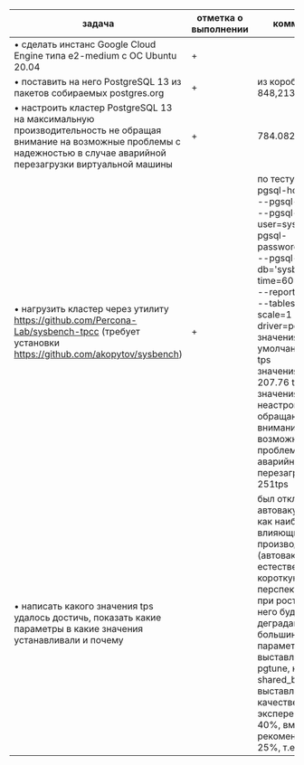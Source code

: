 | задача                                                       | отметка о выполнении | комментарий                                                  |
| ------------------------------------------------------------ | -------------------- | ------------------------------------------------------------ |
| • сделать инстанс Google Cloud Engine типа e2-medium с ОС Ubuntu 20.04 | +                    |                                                              |
| • поставить на него PostgreSQL 13 из пакетов собираемых postgres.org | +                    | из коробки 848,213852 tps                                    |
| • настроить кластер PostgreSQL 13 на максимальную производительность не обращая внимание на возможные проблемы с надежностью в случае аварийной перезагрузки виртуальной машины | +                    | 784.082842                                                   |
| • нагрузить кластер через утилиту https://github.com/Percona-Lab/sysbench-tpcc (требует установки https://github.com/akopytov/sysbench) | +                    | по тесту ./tpcc.lua --pgsql-host=localhost   --pgsql-port=5432   --pgsql-user=sysbench --pgsql-password='sysbench' --pgsql-db='sysbench' --time=60 --threads=2 --report-interval=1 --tables=1 --scale=1 --db-driver=pgsql run<br />значения по-умолчанию: 214,28 tps<br />значения по pgtune: 207.76 tps<br />значения с неастройками, не обращающими внимания на возможный проблемы в случае аварийной перезагрузки: 251tps |
| • написать какого значения tps удалось достичь, показать какие параметры в какие значения устанавливали и почему |                      | был отключен автовакууми fsync как наиболее влияющие на производительность (автовакуум естественно на короткую перспективу, т.е. при росте базы без него будет только деградация), большинство параметров было выставлено по pgtune, но shared_buffers было выставлено в качестве эксперемента в 40%, вместо рекомендованных 25%, т.е. 1640Мб. |

